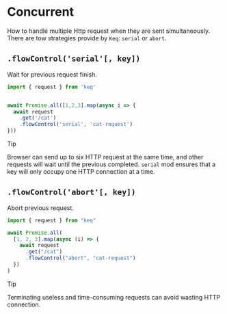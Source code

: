 # Concurrent

How to handle multiple Http request when they are sent simultaneously. There are tow strategies provide by `Keq`: `serial` or `abort`.

## `.flowControl('serial'[, key])`

Wait for previous request finish.

<!-- prettier-ignore -->
```typescript
import { request } from 'keq'


await Promise.all([1,2,3].map(async i => {
  await request
    .get('/cat')
    .flowControl('serial', 'cat-request')
}))

```

> [!TIP]
>
> Browser can send up to six HTTP request at the same time, and other requests will wait until the previous completed.
> `serial` mod ensures that a key will only occupy one HTTP connection at a time.

## `.flowControl('abort'[, key])`

Abort previous request.

<!-- prettier-ignore -->
```typescript
import { request } from "keq"

await Promise.all(
  [1, 2, 3].map(async (i) => {
    await request
      .get("/cat")
      .flowControl("abort", "cat-request")
  })
)
```

> [!TIP]
>
> Terminating useless and time-consuming requests can avoid wasting HTTP connection.
